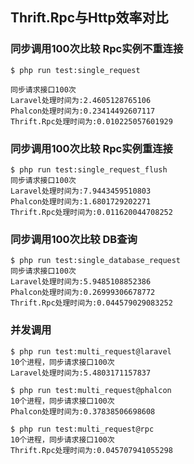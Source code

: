 ## Thrift.Rpc与Http效率对比

### 同步调用100次比较 Rpc实例不重连接
~~~
$ php run test:single_request

同步请求接口100次
Laravel处理时间为:2.4605128765106
Phalcon处理时间为:0.23414492607117
Thrift.Rpc处理时间为:0.010225057601929
~~~

### 同步调用100次比较 Rpc实例重连接
~~~
$ php run test:single_request_flush
同步请求接口100次
Laravel处理时间为:7.9443459510803
Phalcon处理时间为:1.6801729202271
Thrift.Rpc处理时间为:0.011620044708252
~~~

### 同步调用100次比较 DB查询
~~~
$ php run test:single_database_request
同步请求接口100次
Laravel处理时间为:5.9485108852386
Phalcon处理时间为:0.26999306678772
Thrift.Rpc处理时间为:0.044579029083252
~~~

### 并发调用
~~~
$ php run test:multi_request@laravel
10个进程，同步请求接口100次
Laravel处理时间为:5.4803171157837

$ php run test:multi_request@phalcon
10个进程，同步请求接口100次
Phalcon处理时间为:0.37838506698608

$ php run test:multi_request@rpc
10个进程，同步请求接口100次
Thrift.Rpc处理时间为:0.045707941055298
~~~